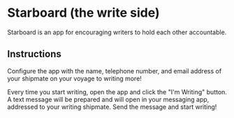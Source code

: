 # Starboard (the write side)
Starboard is an app for encouraging writers to hold each other accountable.

## Instructions
Configure the app with the name, telephone number, and email address of
your shipmate on your voyage to writing more!

Every time you start writing, open the app and click the "I'm Writing" button.
A text message will be prepared and will open in your messaging app, addressed 
to your writing shipmate. Send the message and start writing!
